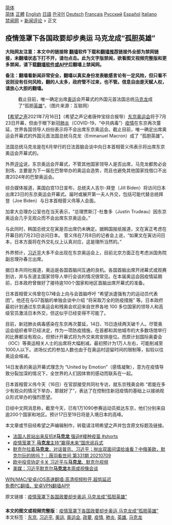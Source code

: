  <!-- 面包屑导航 --> <div class="breadcrumb"><!-- GTranslate: https://gtranslate.io/ -->  <div class="switcher notranslate">  <div class="selected">  <a href="#" onclick="return false;"> 简体</a>  </div>  <div class="option">  <a href="https://www.bannedbook.org" onclick="doGTranslate('zh-CN|zh-CN');jQuery('div.switcher div.selected a').html(jQuery(this).html());return false;" title="简体中文" class="nturl selected"> 简体</a>  <a href="https://www.bannedbook.org/zh-tw/" onclick="doGTranslate('zh-CN|zh-TW');jQuery('div.switcher div.selected a').html(jQuery(this).html());return false;" title="繁體中文" class="nturl"> 正體</a>  <a href="https://www.bannedbook.org/en/" onclick="doGTranslate('zh-CN|en');jQuery('div.switcher div.selected a').html(jQuery(this).html());return false;" title="English" class="nturl"> English</a>  <a href="https://www.bannedbook.org/ja/" onclick="doGTranslate('zh-CN|ja');jQuery('div.switcher div.selected a').html(jQuery(this).html());return false;" title="日本語" class="nturl"> 日語</a>  <a href="https://www.bannedbook.org/ko/" onclick="doGTranslate('zh-CN|ko');jQuery('div.switcher div.selected a').html(jQuery(this).html());return false;" title="한국어" class="nturl"> 한국어</a>  <a href="https://www.bannedbook.org/de/" onclick="doGTranslate('zh-CN|de');jQuery('div.switcher div.selected a').html(jQuery(this).html());return false;" title="Deutsch" class="nturl"> Deutsch</a>  <a href="https://www.bannedbook.org/fr/" onclick="doGTranslate('zh-CN|fr');jQuery('div.switcher div.selected a').html(jQuery(this).html());return false;" title="Français" class="nturl"> Français</a>  <a href="https://www.bannedbook.org/ru/" onclick="doGTranslate('zh-CN|ru');jQuery('div.switcher div.selected a').html(jQuery(this).html());return false;" title="Русский" class="nturl"> Русский</a>  <a href="https://www.bannedbook.org/es/" onclick="doGTranslate('zh-CN|es');jQuery('div.switcher div.selected a').html(jQuery(this).html());return false;" title="Español" class="nturl"> Español</a>  <a href="https://www.bannedbook.org/it/" onclick="doGTranslate('zh-CN|it');jQuery('div.switcher div.selected a').html(jQuery(this).html());return false;" title="Italiano" class="nturl"> Italiano</a>  </div>  </div>      <div class='breadcrumb-sub'><!-- Breadcrumb NavXT 6.3.0 --> <a href="https://www.bannedbook.org/" class="home">禁闻网</a> &gt; <a href="https://www.bannedbook.org/bnews/comments/" class="category">新闻评论</a> &gt; 正文</div></div><h2>疫情笼罩下各国政要却步奥运 马克龙成“孤胆英雄”</h2> <p class="notice"><b>大陆网友注意：本文中的链接除 <a href="https://github.com/bannedbook/fanqiang" >翻墙</a>软件下载和<a href="https://github.com/killgcd/justmysocks/blob/master/README.md">翻墙推荐</a>链接外全部为禁网链接，未翻墙状态下打不开，请勿点击。此为文字版禁闻，欲看图文视频完整版和更多禁闻，请下载<a href="https://github.com/bannedbook/fanqiang">翻墙软件或APP</a>后翻墙上禁闻网。</p><p>备注：翻墙看新闻非常安全，翻墙以真实身份发表敏感言论有一定风险，但只看不说则没有任何风险，翻的人太多，政府管不过来，也不管。信息自由是天赋人权，请放心大胆的翻墙。</b></p>  <div class="entry"> <figure><figcaption>截止目前，唯一确定出席<a href="https://www.bannedbook.org/bnews/tag/%e5%a5%a5%e8%bf%90/" class="st_tag internal_tag" rel="tag" title="标签 奥运 下的日志">奥运</a>会开幕式的外国元首法国总统<a href="https://www.bannedbook.org/bnews/tag/%e9%a9%ac%e5%85%8b%e9%be%99/" class="st_tag internal_tag" rel="tag" title="标签 马克龙 下的日志">马克龙</a>成了“孤胆<a href="https://www.bannedbook.org/bnews/tag/%E8%8B%B1%E9%9B%84/" class="st_tag internal_tag" rel="tag" title="标签 英雄 下的日志">英雄</a>“。（图片来源：互联网）</figcaption></figure> <p>【<span class='wp_keywordlink_affiliate'><a href="https://www.soundofhope.org" title="希望之声" target="_blank">希望之声</a></span>2021年7月16日】（希望之声记者唐仲宝综合报导）<a href="https://www.bannedbook.org/bnews/tag/%e4%b8%9c%e4%ba%ac/" class="st_tag internal_tag" rel="tag" title="标签 东京 下的日志">东京</a><a href="https://www.bannedbook.org/bnews/tag/%E5%A5%A5%E8%BF%90%E4%BC%9A/" class="st_tag internal_tag" rel="tag" title="标签 奥运会 下的日志">奥运会</a>将于7月23日开幕，但由于眼下新冠<a href="https://www.bannedbook.org/bnews/tag/%e8%82%ba%e7%82%8e/" class="st_tag internal_tag" rel="tag" title="标签 肺炎 下的日志">肺炎</a>（COVID-19，“中共病毒”）<a href="https://www.bannedbook.org/bnews/tag/%E7%96%AB%E6%83%85/" class="st_tag internal_tag" rel="tag" title="标签 疫情 下的日志">疫情</a>在东京再次蔓延，世界各国领导人纷纷表示将不会出席东京奥运会。截止目前，唯一确定出席奥运会开幕式的外国元首法国总统马克龙（Emmanuel Macron）成了 “孤胆英雄”。</p> <p>法国总统马克龙是在6月举行的日法首脑会谈中向日本首相菅义伟表示将出席东京奥运会开幕式的。</p> <p>外界<span class='wp_keywordlink_affiliate'><a href="https://www.bannedbook.org/bnews/comments/" title="新闻评论" target="_blank">评论</a></span>说，东京奥运会开幕式，不管其他国家领导人是否出席，马克龙都势必会到场，主要是为下一届在巴黎举办的奥运会造势，而且也避免其他国家找借口不出席2024年的巴黎奥运会。</p> <p>综合媒体报道，美国白宫13日宣布，总统夫人吉尔･拜登（Jill Biden）将访问日本出席23日的东京奥运会开幕式。届时或展开第一夫人外交，包括可能代替总统拜登（Joe Biden）与日本首相菅义伟等人会面。</p>  <p>加拿大总理办公室也在当天表示，“总理贾斯汀･杜鲁多（Justin Trudeau）因东京奥运会几乎无观众而不会出席东京奥运会。”</p> <p>与此同时，韩国总统文在寅是否出席仍未确定。据韩国报纸报道，文在寅正考虑在开幕日的7月23日访问日本。 菅义伟在7月8日的记者会上说，“如果文在寅访问日本，日本方面将在外交礼仪上认真对应，这是理所当然的。”</p> <p>外界预计，<a href="https://www.bannedbook.org/bnews/tag/%e4%b9%a0%e8%bf%91%e5%b9%b3/" class="st_tag internal_tag" rel="tag" title="标签 习近平 下的日志">习近平</a>大多不会出现在东京奥运会上，目前北京方面正在考虑派国务院副总理孙春兰出席。</p> <p>据日本共同社报道，奥运是各国首脑间互通的良机。各国首脑出席开闭幕式或观赛到访，并与东道主国家领导人举行会谈的情况很常见。在本届奥运会因疫情延期前，日本政府曾做好了接待逾100个国家和地区首脑出席开幕式的准备。</p>  <p>日本首相菅义伟曾在G7峰会上向与会首脑呼吁 “希望派遣强有力的运动员代表团”。他还在与G7首脑的单独会谈中介绍 “将采取万全的防疫措施” 等。日本政府最初计划通过东京奥运会和残奥会欢迎来自世界各地 100 多位国家的领导人和高级官员激活日本外交，但这似乎已经变得不可能了。</p> <p>目前，新冠肺炎病毒感染在东京再次蔓延，14日、15日连续两天破千人。尽管奥运会组织者早已经决定，作为一项防疫措施，在首都和其他城市的大多数场馆举行的比赛都没有观众，但预计开幕式将为外交来宾安排座位。而原计划国际奥委会（IOC）等奥运相关人士的出席将大幅削减。最初预计为1万人左右，可能削减至1000人以下。进场仪式的参加人数也由于在奥运村逗留时间的限制等，拟较以往奥运会缩减。</p> <p>14日发表的奥运开幕式理念为 “United by Emotion”（感情凝聚），意为在疫情导致分裂加深的情况下，全世界的人们因体育的感动而联系在一起。</p> <p>日本首相菅义伟今天（16日）在官邸接受共同社专访，就东京残奥会称 “若能在多少有观众的情况下举办，那就好了”，表达了在控制住新冠疫情的基础上以接纳观众形式举办的强烈愿望。</p>  <p>日经中文网消息称，截至今天，已有1万1090参赛运动员抵达东京，他们分别来自逾200个国家和地区。预计17日至19日将是入境日本的高峰。</p> <p>本文章或节目经希望之声编辑制作，转载请注明希望之声并包含原文标题及链接。 </p> <ul class='op-related-articles' title='相关阅读'> <li><a href='https://www.bannedbook.org/bnews/bannedvideo/20210715/1587182.html' target='_blank'>法国人民站出来反抗#<b>马克龙</b> 强迫#接种疫苗 #shorts</a></li> <li><a href='https://www.bannedbook.org/bnews/comments/20210714/1587063.html' target='_blank'>疫情笼罩下 <b>马克龙</b>主持“赢得未来”国庆阅兵式</a></li> <li><a href='https://www.bannedbook.org/bnews/bannedvideo/20210710/1584222.html' target='_blank'>默克尔拉着<b>马克龙</b>，对话普京、习近平；抛出双面间谍给谁看？中俄美欧，默克尔玩的转吗？｜薇羽看世间 第331期 20210709</a></li> <li><a href='https://www.bannedbook.org/bnews/baitai/20210706/1581429.html' target='_blank'>欧中投资协定卡关 习近平与<b>马克龙</b>、默克尔视频</a></li> <li><a href='https://www.bannedbook.org/bnews/baitai/20210705/1580955.html' target='_blank'>美媒：习近平默克尔<b>马克龙</b>本周或视像会谈</a></li> </ul> <p class="texttj"> <a href="https://github.com/bannedbook/fanqiang/wiki/V2ray%E6%9C%BA%E5%9C%BA" target="_blank">WIN/MAC/安卓/iOS高速翻墙:高清视频秒开,超低延迟</a><br/> <a href="https://github.com/bannedbook/fanqiang/wiki/%E7%A6%81%E9%97%BB%E7%BD%91%E5%AE%89%E5%8D%93%E7%BF%BB%E5%A2%99%E6%96%B0%E9%97%BBAPP" target="_blank">免费PC翻墙、安卓VPN翻墙APP</a></p><p>原文链接：<a class="src_link"  href="https://www.soundofhope.org/post/526376" target="_blank">疫情笼罩下各国政要却步奥运 马克龙成“孤胆英雄”</a></p> <a name='sharetosocial'></a>  <div style="margin-bottom:5px;padding-bottom:5px;clear:both"> <div id="archive-pix-1" class="banner-ads"> <!-- AuctionX Display platform tag START --> <div id="26318x728x90x621x_ADSLOT2" clicktrack="%%CLICK_URL_ESC%%"></div> <!-- AuctionX Display platform tag END --> </div> <div id="archive-pix-2" class="banner-ads"> <!-- AuctionX Display platform tag START --> <div id="26315x300x250x621x_ADSLOT2" clicktrack="%%CLICK_URL_ESC%%"></div> <!-- AuctionX Display platform tag END --> </div> </div>    <div id="archive-pix-1" class="banner-ads"> <!-- AuctionX Display platform tag START --> <div id="26318x728x90x621x_ADSLOT3" clicktrack="%%CLICK_URL_ESC%%"></div> <!-- AuctionX Display platform tag END --> </div> <div><b>本文的图文或视频完整版</b>：<a href='https://www.bannedbook.org/bnews/comments/20210717/1588680.html'>疫情笼罩下各国政要却步奥运 马克龙成“孤胆英雄”</a></div>  </div><!--END ENTRY--> <div class="postfooter"> <div>本文标签：<a href="https://www.bannedbook.org/bnews/tag/%e4%b8%9c%e4%ba%ac/" rel="tag">东京</a>, <a href="https://www.bannedbook.org/bnews/tag/%e4%b9%a0%e8%bf%91%e5%b9%b3/" rel="tag">习近平</a>, <a href="https://www.bannedbook.org/bnews/tag/%e5%a5%a5%e8%bf%90/" rel="tag">奥运</a>, <a href="https://www.bannedbook.org/bnews/tag/%E5%A5%A5%E8%BF%90%E4%BC%9A/" rel="tag">奥运会</a>, <a href="https://www.bannedbook.org/bnews/tag/%E6%94%BF%E8%A6%81/" rel="tag">政要</a>, <a href="https://www.bannedbook.org/bnews/tag/%E7%96%AB%E6%83%85/" rel="tag">疫情</a>, <a href="https://www.bannedbook.org/bnews/tag/%e8%82%ba%e7%82%8e/" rel="tag">肺炎</a>, <a href="https://www.bannedbook.org/bnews/tag/%E8%8B%B1%E9%9B%84/" rel="tag">英雄</a>, <a href="https://www.bannedbook.org/bnews/tag/%e9%a9%ac%e5%85%8b%e9%be%99/" rel="tag">马克龙</a></div>  </div><!--END POSTFOOTER--> 